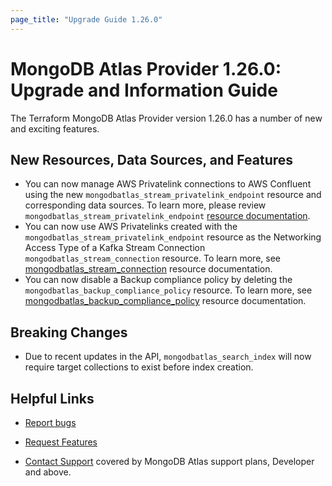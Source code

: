 ```yaml
---
page_title: "Upgrade Guide 1.26.0"
---
```


# MongoDB Atlas Provider 1.26.0: Upgrade and Information Guide

The Terraform MongoDB Atlas Provider version 1.26.0 has a number of new and exciting features.

## New Resources, Data Sources, and Features

- You can now manage AWS Privatelink connections to AWS Confluent using the new `mongodbatlas_stream_privatelink_endpoint` resource and corresponding data sources. To learn more, please review `mongodbatlas_stream_privatelink_endpoint` [resource documentation](https://registry.terraform.io/providers/mongodb/mongodbatlas/latest/docs/resources/stream_privatelink_endpoint).
- You can now use AWS Privatelinks created with the `mongodbatlas_stream_privatelink_endpoint` resource as the Networking Access Type of a Kafka Stream Connection `mongodbatlas_stream_connection` resource. To learn more, see [mongodbatlas_stream_connection](https://registry.terraform.io/providers/mongodb/mongodbatlas/latest/docs/resources/stream_connection#networking) resource documentation.
- You can now disable a Backup compliance policy by deleting the `mongodbatlas_backup_compliance_policy` resource. To learn more, see [mongodbatlas_backup_compliance_policy](https://registry.terraform.io/providers/mongodb/mongodbatlas/latest/docs/resources/backup_compliance_policy) resource documentation.

## Breaking Changes

- Due to recent updates in the API, `mongodbatlas_search_index` will now require target collections to exist before index creation.

## Helpful Links

* [Report bugs](https://github.com/mongodb/terraform-provider-mongodbatlas/issues)

* [Request Features](https://feedback.mongodb.com/forums/924145-atlas?category_id=370723)

* [Contact Support](https://docs.atlas.mongodb.com/support/) covered by MongoDB Atlas support plans, Developer and above.
